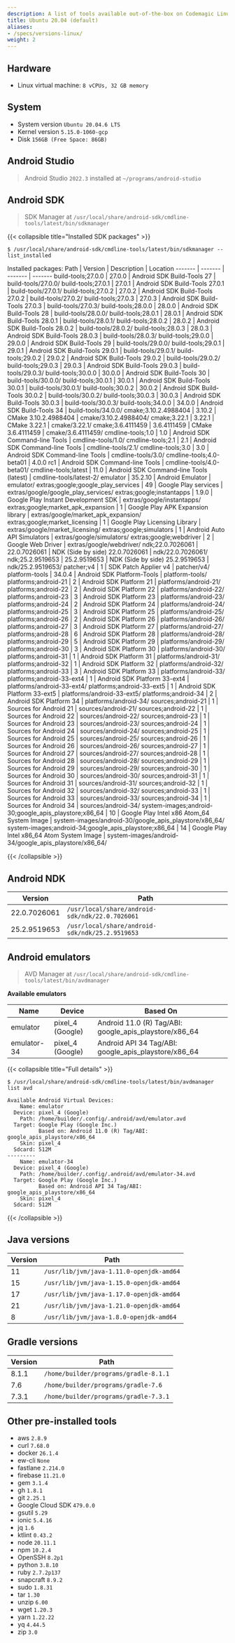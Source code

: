 ```yaml
---
description: A list of tools available out-of-the-box on Codemagic Linux Ubuntu 20.04
title: Ubuntu 20.04 (default)
aliases:
- /specs/versions-linux/
weight: 2
---
```



## Hardware

- Linux virtual machine: `8 vCPUs, 32 GB memory`


## System

- System version `Ubuntu 20.04.6 LTS`
- Kernel version `5.15.0-1060-gcp`
- Disk `156GB (Free Space: 86GB)`

## Android Studio

> Android Studio `2022.3` installed at `~/programs/android-studio`


## Android SDK

> SDK Manager at `/usr/local/share/android-sdk/cmdline-tools/latest/bin/sdkmanager`

{{< collapsible title="Installed SDK packages" >}}
```
$ /usr/local/share/android-sdk/cmdline-tools/latest/bin/sdkmanager --list_installed
```

Installed packages:
  Path                                                  | Version      | Description                                | Location
  -------                                               | -------      | -------                                    | -------
  build-tools;27.0.0                                    | 27.0.0       | Android SDK Build-Tools 27                 | build-tools/27.0.0/
  build-tools;27.0.1                                    | 27.0.1       | Android SDK Build-Tools 27.0.1             | build-tools/27.0.1/
  build-tools;27.0.2                                    | 27.0.2       | Android SDK Build-Tools 27.0.2             | build-tools/27.0.2/
  build-tools;27.0.3                                    | 27.0.3       | Android SDK Build-Tools 27.0.3             | build-tools/27.0.3/
  build-tools;28.0.0                                    | 28.0.0       | Android SDK Build-Tools 28                 | build-tools/28.0.0/
  build-tools;28.0.1                                    | 28.0.1       | Android SDK Build-Tools 28.0.1             | build-tools/28.0.1/
  build-tools;28.0.2                                    | 28.0.2       | Android SDK Build-Tools 28.0.2             | build-tools/28.0.2/
  build-tools;28.0.3                                    | 28.0.3       | Android SDK Build-Tools 28.0.3             | build-tools/28.0.3/
  build-tools;29.0.0                                    | 29.0.0       | Android SDK Build-Tools 29                 | build-tools/29.0.0/
  build-tools;29.0.1                                    | 29.0.1       | Android SDK Build-Tools 29.0.1             | build-tools/29.0.1/
  build-tools;29.0.2                                    | 29.0.2       | Android SDK Build-Tools 29.0.2             | build-tools/29.0.2/
  build-tools;29.0.3                                    | 29.0.3       | Android SDK Build-Tools 29.0.3             | build-tools/29.0.3/
  build-tools;30.0.0                                    | 30.0.0       | Android SDK Build-Tools 30                 | build-tools/30.0.0/
  build-tools;30.0.1                                    | 30.0.1       | Android SDK Build-Tools 30.0.1             | build-tools/30.0.1/
  build-tools;30.0.2                                    | 30.0.2       | Android SDK Build-Tools 30.0.2             | build-tools/30.0.2/
  build-tools;30.0.3                                    | 30.0.3       | Android SDK Build-Tools 30.0.3             | build-tools/30.0.3/
  build-tools;34.0.0                                    | 34.0.0       | Android SDK Build-Tools 34                 | build-tools/34.0.0/
  cmake;3.10.2.4988404                                  | 3.10.2       | CMake 3.10.2.4988404                       | cmake/3.10.2.4988404/
  cmake;3.22.1                                          | 3.22.1       | CMake 3.22.1                               | cmake/3.22.1/
  cmake;3.6.4111459                                     | 3.6.4111459  | CMake 3.6.4111459                          | cmake/3.6.4111459/
  cmdline-tools;1.0                                     | 1.0          | Android SDK Command-line Tools             | cmdline-tools/1.0/
  cmdline-tools;2.1                                     | 2.1          | Android SDK Command-line Tools             | cmdline-tools/2.1/
  cmdline-tools;3.0                                     | 3.0          | Android SDK Command-line Tools             | cmdline-tools/3.0/
  cmdline-tools;4.0-beta01                              | 4.0.0 rc1    | Android SDK Command-line Tools             | cmdline-tools/4.0-beta01/
  cmdline-tools;latest                                  | 11.0         | Android SDK Command-line Tools (latest)    | cmdline-tools/latest-2/
  emulator                                              | 35.2.10      | Android Emulator                           | emulator/
  extras;google;google_play_services                    | 49           | Google Play services                       | extras/google/google_play_services/
  extras;google;instantapps                             | 1.9.0        | Google Play Instant Development SDK        | extras/google/instantapps/
  extras;google;market_apk_expansion                    | 1            | Google Play APK Expansion library          | extras/google/market_apk_expansion/
  extras;google;market_licensing                        | 1            | Google Play Licensing Library              | extras/google/market_licensing/
  extras;google;simulators                              | 1            | Android Auto API Simulators                | extras/google/simulators/
  extras;google;webdriver                               | 2            | Google Web Driver                          | extras/google/webdriver/
  ndk;22.0.7026061                                      | 22.0.7026061 | NDK (Side by side) 22.0.7026061            | ndk/22.0.7026061/
  ndk;25.2.9519653                                      | 25.2.9519653 | NDK (Side by side) 25.2.9519653            | ndk/25.2.9519653/
  patcher;v4                                            | 1            | SDK Patch Applier v4                       | patcher/v4/
  platform-tools                                        | 34.0.4       | Android SDK Platform-Tools                 | platform-tools/
  platforms;android-21                                  | 2            | Android SDK Platform 21                    | platforms/android-21/
  platforms;android-22                                  | 2            | Android SDK Platform 22                    | platforms/android-22/
  platforms;android-23                                  | 3            | Android SDK Platform 23                    | platforms/android-23/
  platforms;android-24                                  | 2            | Android SDK Platform 24                    | platforms/android-24/
  platforms;android-25                                  | 3            | Android SDK Platform 25                    | platforms/android-25/
  platforms;android-26                                  | 2            | Android SDK Platform 26                    | platforms/android-26/
  platforms;android-27                                  | 3            | Android SDK Platform 27                    | platforms/android-27/
  platforms;android-28                                  | 6            | Android SDK Platform 28                    | platforms/android-28/
  platforms;android-29                                  | 5            | Android SDK Platform 29                    | platforms/android-29/
  platforms;android-30                                  | 3            | Android SDK Platform 30                    | platforms/android-30/
  platforms;android-31                                  | 1            | Android SDK Platform 31                    | platforms/android-31/
  platforms;android-32                                  | 1            | Android SDK Platform 32                    | platforms/android-32/
  platforms;android-33                                  | 3            | Android SDK Platform 33                    | platforms/android-33/
  platforms;android-33-ext4                             | 1            | Android SDK Platform 33-ext4               | platforms/android-33-ext4/
  platforms;android-33-ext5                             | 1            | Android SDK Platform 33-ext5               | platforms/android-33-ext5/
  platforms;android-34                                  | 2            | Android SDK Platform 34                    | platforms/android-34/
  sources;android-21                                    | 1            | Sources for Android 21                     | sources/android-21/
  sources;android-22                                    | 1            | Sources for Android 22                     | sources/android-22/
  sources;android-23                                    | 1            | Sources for Android 23                     | sources/android-23/
  sources;android-24                                    | 1            | Sources for Android 24                     | sources/android-24/
  sources;android-25                                    | 1            | Sources for Android 25                     | sources/android-25/
  sources;android-26                                    | 1            | Sources for Android 26                     | sources/android-26/
  sources;android-27                                    | 1            | Sources for Android 27                     | sources/android-27/
  sources;android-28                                    | 1            | Sources for Android 28                     | sources/android-28/
  sources;android-29                                    | 1            | Sources for Android 29                     | sources/android-29/
  sources;android-30                                    | 1            | Sources for Android 30                     | sources/android-30/
  sources;android-31                                    | 1            | Sources for Android 31                     | sources/android-31/
  sources;android-32                                    | 1            | Sources for Android 32                     | sources/android-32/
  sources;android-33                                    | 1            | Sources for Android 33                     | sources/android-33/
  sources;android-34                                    | 1            | Sources for Android 34                     | sources/android-34/
  system-images;android-30;google_apis_playstore;x86_64 | 10           | Google Play Intel x86 Atom_64 System Image | system-images/android-30/google_apis_playstore/x86_64/
  system-images;android-34;google_apis_playstore;x86_64 | 14           | Google Play Intel x86_64 Atom System Image | system-images/android-34/google_apis_playstore/x86_64/

{{< /collapsible >}}
            


## Android NDK

| **Version** | **Path** |
|---------|------|
| 22.0.7026061 | `/usr/local/share/android-sdk/ndk/22.0.7026061` |
| 25.2.9519653 | `/usr/local/share/android-sdk/ndk/25.2.9519653` |



## Android emulators

> AVD Manager at `/usr/local/share/android-sdk/cmdline-tools/latest/bin/avdmanager`

**Available emulators**

| **Name** | **Device** | **Based On** |
|------|--------|----------|
| emulator | pixel_4 (Google) | Android 11.0 (R) Tag/ABI: google_apis_playstore/x86_64 |
| emulator-34 | pixel_4 (Google) | Android API 34 Tag/ABI: google_apis_playstore/x86_64 |


{{< collapsible title="Full details" >}}
```
$ /usr/local/share/android-sdk/cmdline-tools/latest/bin/avdmanager list avd

Available Android Virtual Devices:
    Name: emulator
  Device: pixel_4 (Google)
    Path: /home/builder/.config/.android/avd/emulator.avd
  Target: Google Play (Google Inc.)
          Based on: Android 11.0 (R) Tag/ABI: google_apis_playstore/x86_64
    Skin: pixel_4
  Sdcard: 512M
---------
    Name: emulator-34
  Device: pixel_4 (Google)
    Path: /home/builder/.config/.android/avd/emulator-34.avd
  Target: Google Play (Google Inc.)
          Based on: Android API 34 Tag/ABI: google_apis_playstore/x86_64
    Skin: pixel_4
  Sdcard: 512M
```    
{{< /collapsible >}}


## Java versions

| **Version** | **Path** |
|-------------|----------|
| 11 | `/usr/lib/jvm/java-1.11.0-openjdk-amd64` |
| 15 | `/usr/lib/jvm/java-1.15.0-openjdk-amd64` |
| 17 | `/usr/lib/jvm/java-1.17.0-openjdk-amd64` |
| 21 | `/usr/lib/jvm/java-1.21.0-openjdk-amd64` |
| 8 | `/usr/lib/jvm/java-1.8.0-openjdk-amd64` |



## Gradle versions

| **Version** | **Path** |
|---------|------|
| 8.1.1 | `/home/builder/programs/gradle-8.1.1` |
| 7.6 | `/home/builder/programs/gradle-7.6` |
| 7.3.1 | `/home/builder/programs/gradle-7.3.1` |



## Other pre-installed tools

- aws `2.8.9`
- curl `7.68.0`
- docker `26.1.4`
- ew-cli `None`
- fastlane `2.214.0`
- firebase `11.21.0`
- gem `3.1.4`
- gh `1.8.1`
- git `2.25.1`
- Google Cloud SDK `479.0.0`
- gsutil `5.29`
- ionic `5.4.16`
- jq `1.6`
- ktlint `0.43.2`
- node `20.11.1`
- npm `10.2.4`
- OpenSSH  `8.2p1`
- python `3.8.10`
- ruby `2.7.2p137`
- snapcraft  `8.9.2`
- sudo `1.8.31`
- tar `1.30`
- unzip `6.00`
- wget `1.20.3`
- yarn `1.22.22`
- yq `4.44.5`
- zip `3.0`
